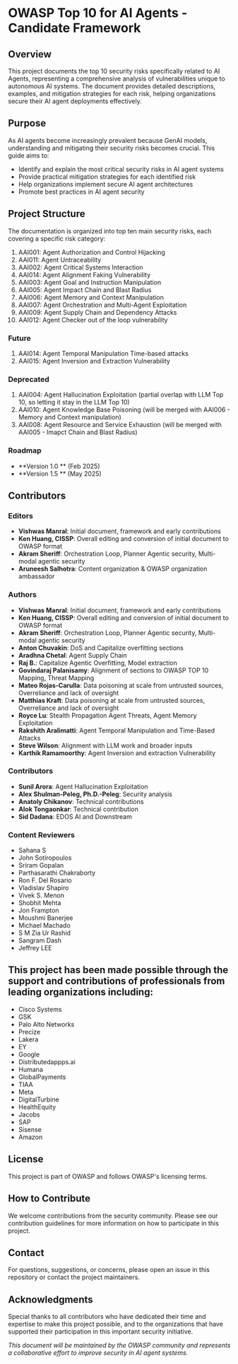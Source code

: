 
# OWASP Top 10 for AI Agents - Candidate Framework

## Overview
This project documents the top 10 security risks specifically related to AI Agents, representing a comprehensive analysis of vulnerabilities unique to autonomous AI systems. The document provides detailed descriptions, examples, and mitigation strategies for each risk, helping organizations secure their AI agent deployments effectively.

## Purpose
As AI agents become increasingly prevalent because GenAI models, understanding and mitigating their security risks becomes crucial. This guide aims to:
- Identify and explain the most critical security risks in AI agent systems
- Provide practical mitigation strategies for each identified risk
- Help organizations implement secure AI agent architectures
- Promote best practices in AI agent security

## Project Structure
The documentation is organized into top ten main security risks, each covering a specific risk category:
1. AAI001: Agent Authorization and Control Hijacking
2. AAI011: Agent Untraceability
3. AAI002: Agent Critical Systems Interaction
4. AAI014: Agent Alignment Faking Vulnerability
5. AAI003: Agent Goal and Instruction Manipulation
6. AAI005: Agent Impact Chain and Blast Radius
7. AAI006: Agent Memory and Context Manipulation
8. AAI007: Agent Orchestration and Multi-Agent Exploitation
9. AAI009: Agent Supply Chain and Dependency Attacks
10. AAI012: Agent Checker out of the loop vulnerability

### Future  
1. AAI014: Agent Temporal Manipulation Time-based attacks
2. AAI015: Agent Inversion and Extraction Vulnerability

### Deprecated
1. AAI004: Agent Hallucination Exploitation (partial overlap with LLM Top 10, so letting it stay in the LLM Top 10)
2. AAI010: Agent Knowledge Base Poisoning (will be merged with AAI006 - Memory and Context manipulation)
3. AAI008: Agent Resource and Service Exhaustion (will be merged with AAI005 - Imapct Chain and Blast Radius)


### Roadmap
- **Version 1.0 ** (Feb 2025)
- **Version 1.5 ** (May 2025)
## Contributors

### Editors
- **Vishwas Manral**: Initial document, framework and early contributions
- **Ken Huang, CISSP**: Overall editing and conversion of initial document to OWASP format
- **Akram Sheriff**: Orchestration Loop, Planner Agentic security, Multi-modal agentic security
- **Aruneesh Salhotra**: Content organization & OWASP organization ambassador

### Authors
- **Vishwas Manral**: Initial document, framework and early contributions
- **Ken Huang, CISSP**: Overall editing and conversion of initial document to OWASP format
- **Akram Sheriff**: Orchestration Loop, Planner Agentic security, Multi-modal agentic security
- **Anton Chuvakin**: DoS and Capitalize overfitting sections
- **Aradhna Chetal**: Agent Supply Chain
- **Raj B.**: Capitalize Agentic Overfitting, Model extraction
- **Govindaraj Palanisamy**: Alignment of sections to OWASP TOP 10 Mapping, Threat Mapping
- **Mateo Rojas-Carulla**: Data poisoning at scale from untrusted sources, Overreliance and lack of oversight
- **Matthias Kraft**: Data poisoning at scale from untrusted sources, Overreliance and lack of oversight
- **Royce Lu**: Stealth Propagation Agent Threats, Agent Memory Exploitation
- **Rakshith Aralimatti**: Agent Temporal Manipulation and Time-Based Attacks
- **Steve Wilson**: Alignment with LLM work and broader inputs
- **Karthik Ramamoorthy**: Agent Inversion and extraction Vulnerability 

### Contributors
- **Sunil Arora**: Agent Hallucination Exploitation
- **Alex Shulman-Peleg, Ph.D.-Peleg**: Security analysis
- **Anatoly Chikanov**: Technical contributions
- **Alok Tongaonkar**: Technical contribution
- **Sid Dadana**: EDOS AI and Downstream

### Content Reviewers
- Sahana S
- John Sotiropoulos
- Sriram Gopalan
- Parthasarathi Chakraborty
- Ron F. Del Rosario
- Vladislav Shapiro
- Vivek S. Menon
- Shobhit Mehta
- Jon Frampton
- Moushmi Banerjee
- Michael Machado
- S M Zia Ur Rashid
- Sangram Dash
- Jeffrey LEE

## This project has been made possible through the support and contributions of professionals from leading organizations including:
- Cisco Systems
- GSK
- Palo Alto Networks
- Precize
- Lakera
- EY
- Google
- Distributedappps.ai
- Humana
- GlobalPayments
- TIAA
- Meta
- DigitalTurbine
- HealthEquity
- Jacobs
- SAP
- Sisense
- Amazon

## License
This project is part of OWASP and follows OWASP's licensing terms.

## How to Contribute
We welcome contributions from the security community. Please see our contribution guidelines for more information on how to participate in this project.

## Contact
For questions, suggestions, or concerns, please open an issue in this repository or contact the project maintainers.

## Acknowledgments
Special thanks to all contributors who have dedicated their time and expertise to make this project possible, and to the organizations that have supported their participation in this important security initiative.

*This document will be maintained by the OWASP community and represents a collaborative effort to improve security in AI agent systems.*
